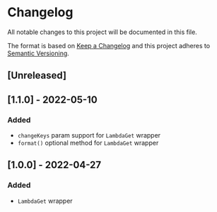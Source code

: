 # Changelog

All notable changes to this project will be documented in this file.

The format is based on [Keep a Changelog](http://keepachangelog.com/en/1.0.0/)
and this project adheres to [Semantic Versioning](http://semver.org/spec/v2.0.0.html).

## [Unreleased]

## [1.1.0] - 2022-05-10
### Added
- `changeKeys` param support for `LambdaGet` wrapper
- `format()` optional method for `LambdaGet` wrapper

## [1.0.0] - 2022-04-27
### Added
- `LambdaGet` wrapper
